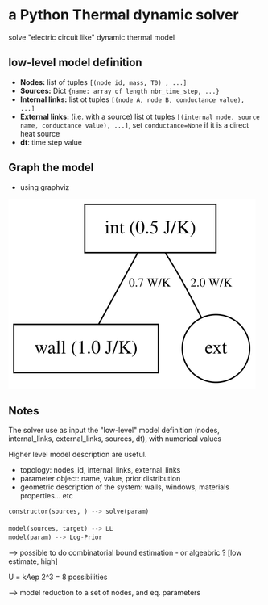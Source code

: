 # a Python Thermal dynamic solver

solve "electric circuit like" dynamic thermal model


## low-level model definition

* **Nodes:** list of tuples `[(node id, mass, T0) , ...]`
* **Sources:** Dict `{name: array of length nbr_time_step, ...}`
* **Internal links:** list ot tuples `[(node A, node B, conductance value), ...]`
* **External links:** (i.e. with a source) list ot tuples `[(internal node, source name, conductance value), ...]`, set `conductance=None` if it is a direct heat source
* **dt**: time step value


## Graph the model

- using graphviz

![example graph](example_graph.svg)


## Notes

The solver use as input the "low-level" model definition (nodes, internal_links, external_links, sources, dt), with numerical values

Higher level model description are useful. 

* topology: nodes_id, internal_links, external_links
* parameter object: name, value, prior distribution
* geometric description of the system: walls, windows,  materials properties... etc

```python
constructor(sources, ) --> solve(param)

model(sources, target) --> LL
model(param) --> Log-Prior
```

--> possible to do combinatorial bound estimation - or algeabric ?  [low estimate, high]

U = k*A*ep
2^3 = 8 possibilities

--> model reduction to a set of nodes, and eq. parameters